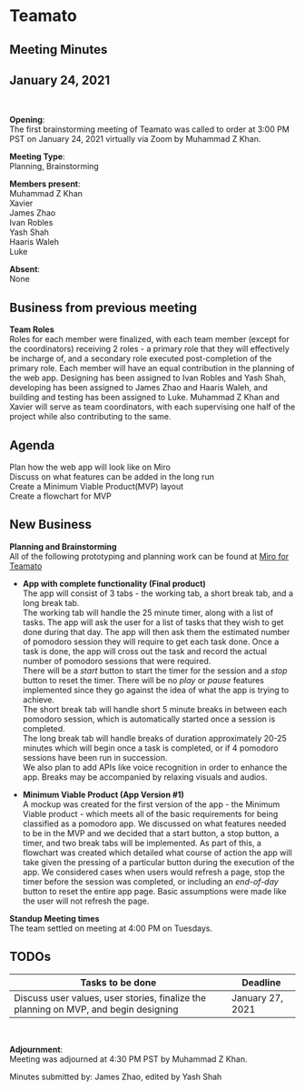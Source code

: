 # Teamato

## Meeting Minutes
## January 24, 2021
<br>

**Opening**:  
The first brainstorming meeting of Teamato was called to order at 3:00 PM PST on January 24, 2021 virtually via Zoom by Muhammad Z Khan.

**Meeting Type**:  
Planning, Brainstorming

**Members present**:  
Muhammad Z Khan  
Xavier  
James Zhao  
Ivan Robles  
Yash Shah  
Haaris Waleh  
Luke

**Absent**:  
None

## Business from previous meeting

**Team Roles**  
Roles for each member were finalized, with each team member (except for the coordinators) receiving 2 roles - a primary role that they will effectively be incharge of, and a secondary role executed post-completion of the primary role. Each member will have an equal contribution in the planning of the web app. Designing has been assigned to Ivan Robles and Yash Shah, developing has been assigned to James Zhao and Haaris Waleh, and building and testing has been assigned to Luke. Muhammad Z Khan and Xavier will serve as team coordinators, with each supervising one half of the project while also contributing to the same.

## Agenda
Plan how the web app will look like on Miro  
Discuss on what features can be added in the long run  
Create a Minimum Viable Product(MVP) layout  
Create a flowchart for MVP

## New Business

**Planning and Brainstorming**  
All of the following prototyping and planning work can be found at [Miro for Teamato](https://miro.com/app/board/o9J_lXAjFME=/)

- **App with complete functionality (Final product)**  
  The app will consist of 3 tabs - the working tab, a short break tab, and a long break tab.  
  The working tab will handle the 25 minute timer, along with a list of tasks. The app will ask the user for a list of tasks that they wish to get done during that day. The app will then ask them the estimated number of pomodoro session they will require to get each task done. Once a task is done, the app will cross out the task and record the actual number of pomodoro sessions that were required.  
  There will be a *start* button to start the timer for the session and a *stop* button to reset the timer. There will be no *play* or *pause* features implemented since they go against the idea of what the app is trying to achieve.  
  The short break tab will handle short 5 minute breaks in between each pomodoro session, which is automatically started once a session is completed.  
  The long break tab will handle breaks of duration approximately 20-25 minutes which will begin once a task is completed, or if 4 pomodoro sessions have been run in succession.  
  We also plan to add APIs like voice recognition in order to enhance the app. Breaks may be accompanied by relaxing visuals and audios.

- **Minimum Viable Product (App Version #1)**  
  A mockup was created for the first version of the app - the Minimum Viable product - which meets all of the basic requirements for being classified as a pomodoro app. We discussed on what features needed to be in the MVP and we decided that a start button, a stop button, a timer, and two break tabs will be implemented. As part of this, a flowchart was created which detailed what course of action the app will take given the pressing of a particular button during the execution of the app. We considered cases when users would refresh a page, stop the timer before the session was completed, or including an *end-of-day* button to reset the entire app page.
  Basic assumptions were made like the user will not refresh the page.
  

**Standup Meeting times**  
The team settled on meeting at 4:00 PM on Tuesdays.

## TODOs
| Tasks to be done | Deadline |
| ---------------- | -------- |
| Discuss user values, user stories, finalize the planning on MVP, and begin designing | January 27, 2021 |

<br>

**Adjournment**:  
Meeting was adjourned at 4:30 PM PST by Muhammad Z Khan.

Minutes submitted by: James Zhao, edited by Yash Shah
